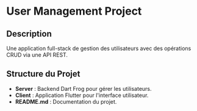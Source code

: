 # User Management Project

## Description
Une application full-stack de gestion des utilisateurs avec des opérations CRUD via une API REST.

## Structure du Projet
- **Server** : Backend Dart Frog pour gérer les utilisateurs.
- **Client** : Application Flutter pour l'interface utilisateur.
- **README.md** : Documentation du projet.
